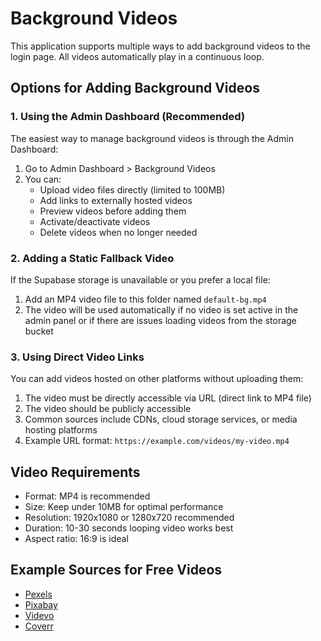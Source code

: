 # Background Videos

This application supports multiple ways to add background videos to the login page. All videos automatically play in a continuous loop.

## Options for Adding Background Videos

### 1. Using the Admin Dashboard (Recommended)

The easiest way to manage background videos is through the Admin Dashboard:

1. Go to Admin Dashboard > Background Videos
2. You can:
   - Upload video files directly (limited to 100MB)
   - Add links to externally hosted videos
   - Preview videos before adding them
   - Activate/deactivate videos
   - Delete videos when no longer needed

### 2. Adding a Static Fallback Video

If the Supabase storage is unavailable or you prefer a local file:

1. Add an MP4 video file to this folder named `default-bg.mp4`
2. The video will be used automatically if no video is set active in the admin panel or if there are issues loading videos from the storage bucket

### 3. Using Direct Video Links

You can add videos hosted on other platforms without uploading them:

1. The video must be directly accessible via URL (direct link to MP4 file)
2. The video should be publicly accessible
3. Common sources include CDNs, cloud storage services, or media hosting platforms
4. Example URL format: `https://example.com/videos/my-video.mp4`

## Video Requirements

- Format: MP4 is recommended
- Size: Keep under 10MB for optimal performance
- Resolution: 1920x1080 or 1280x720 recommended
- Duration: 10-30 seconds looping video works best
- Aspect ratio: 16:9 is ideal

## Example Sources for Free Videos

- [Pexels](https://www.pexels.com/videos/)
- [Pixabay](https://pixabay.com/videos/)
- [Videvo](https://www.videvo.net/)
- [Coverr](https://coverr.co/) 